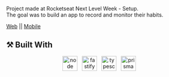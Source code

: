 Project made at Rocketseat Next Level Week - Setup.<br/>
The goal was to build an app to record and monitor their habits.

<a href="https://github.com/VitorHUMoreira/setup-web" target="_blank">Web</a> || <a href="https://github.com/VitorHUMoreira/setup-mobile" target="_blank">Mobile</a>


## ⚒️ Built With
<p align="center">
    <img height="40" src="https://cdn.worldvectorlogo.com/logos/nodejs-icon.svg" alt="node"> &nbsp
    <img height="40" src="https://cdn.worldvectorlogo.com/logos/fastify.svg" alt="fastify"> &nbsp
    <img height="40" src="https://cdn.worldvectorlogo.com/logos/typescript.svg" alt="typescript"> &nbsp
    <img height="40" src="https://cdn.worldvectorlogo.com/logos/prisma-4.svg" alt="prisma"> &nbsp
</p>

